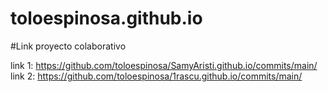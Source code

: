 # toloespinosa.github.io
#Link proyecto colaborativo

link 1: https://github.com/toloespinosa/SamyAristi.github.io/commits/main/ <br>
link 2: https://github.com/toloespinosa/1rascu.github.io/commits/main/
